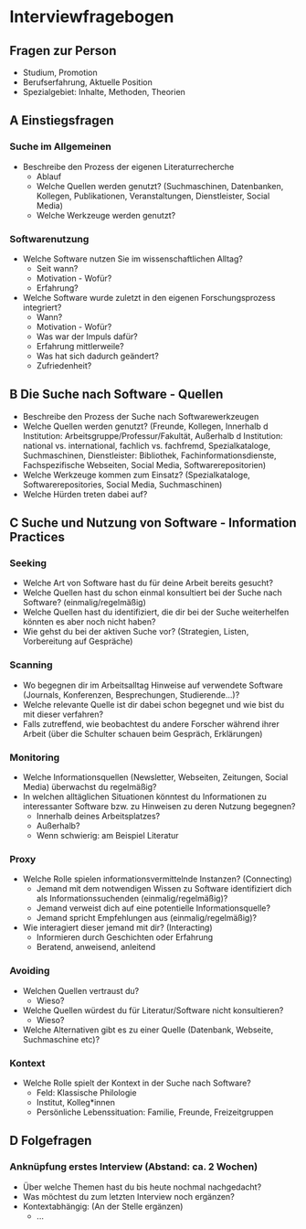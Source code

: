 # Interviewfragebogen
## Fragen zur Person
- Studium, Promotion
- Berufserfahrung, Aktuelle Position
- Spezialgebiet: Inhalte, Methoden, Theorien

## **A** Einstiegsfragen
### Suche im Allgemeinen
- Beschreibe den Prozess der eigenen Literaturrecherche
  - Ablauf
  - Welche Quellen werden genutzt? (Suchmaschinen, Datenbanken, Kollegen, Publikationen, Veranstaltungen, Dienstleister, Social Media)
  - Welche Werkzeuge werden genutzt?

### Softwarenutzung
- Welche Software nutzen Sie im wissenschaftlichen Alltag?
  - Seit wann?
  - Motivation - Wofür?
  - Erfahrung?
- Welche Software wurde zuletzt in den eigenen Forschungsprozess integriert?
  - Wann?
  - Motivation - Wofür?
  - Was war der Impuls dafür?
  - Erfahrung mittlerweile?
  - Was hat sich dadurch geändert?
  - Zufriedenheit?

## **B** Die Suche nach Software - Quellen
- Beschreibe den Prozess der Suche nach Softwarewerkzeugen
- Welche Quellen werden genutzt? (Freunde, Kollegen, Innerhalb d Institution: Arbeitsgruppe/Professur/Fakultät, Außerhalb d Institution: national vs. international, fachlich vs. fachfremd, Spezialkataloge, Suchmaschinen, Dienstleister: Bibliothek, Fachinformationsdienste, Fachspezifische Webseiten, Social Media, Softwarerepositorien)  
- Welche Werkzeuge kommen zum Einsatz? (Spezialkataloge, Softwarerepositories, Social Media, Suchmaschinen)
- Welche Hürden treten dabei auf?

## **C** Suche und Nutzung von Software - Information Practices
### Seeking
- Welche Art von Software hast du für deine Arbeit bereits gesucht?
- Welche Quellen hast du schon einmal konsultiert bei der Suche nach Software? (einmalig/regelmäßig)
- Welche Quellen hast du identifiziert, die dir bei der Suche weiterhelfen könnten es aber noch nicht haben?
- Wie gehst du bei der aktiven Suche vor? (Strategien, Listen, Vorbereitung auf Gespräche)

### Scanning
- Wo begegnen dir im Arbeitsalltag Hinweise auf verwendete Software (Journals, Konferenzen, Besprechungen, Studierende...)?
- Welche relevante Quelle ist dir dabei schon begegnet und wie bist du mit dieser verfahren?
- Falls zutreffend, wie beobachtest du andere Forscher während ihrer Arbeit (über die Schulter schauen beim Gespräch, Erklärungen)

### Monitoring
- Welche Informationsquellen (Newsletter, Webseiten, Zeitungen, Social Media) überwachst du regelmäßig?
- In welchen alltäglichen Situationen könntest du Informationen zu interessanter Software bzw. zu Hinweisen zu deren Nutzung begegnen?
  - Innerhalb deines Arbeitsplatzes?
  - Außerhalb?
  - Wenn schwierig: am Beispiel Literatur

### Proxy
- Welche Rolle spielen informationsvermittelnde Instanzen? (Connecting)
  - Jemand mit dem notwendigen Wissen zu Software identifiziert dich als Informationssuchenden (einmalig/regelmäßig)?
  - Jemand verweist dich auf eine potentielle Informationsquelle?
  - Jemand spricht Empfehlungen aus (einmalig/regelmäßig)?
- Wie interagiert dieser jemand mit dir? (Interacting)
  - Informieren durch Geschichten oder Erfahrung
  - Beratend, anweisend, anleitend

### Avoiding
- Welchen Quellen vertraust du?
  - Wieso?
- Welche Quellen würdest du für Literatur/Software nicht konsultieren?
  - Wieso?
- Welche Alternativen gibt es zu einer Quelle (Datenbank, Webseite, Suchmaschine etc)?

### Kontext
- Welche Rolle spielt der Kontext in der Suche nach Software?
  - Feld: Klassische Philologie
  - Institut, Kolleg\*innen
  - Persönliche Lebenssituation: Familie, Freunde, Freizeitgruppen

## **D** Folgefragen
### Anknüpfung erstes Interview (Abstand: ca. 2 Wochen)
- Über welche Themen hast du bis heute nochmal nachgedacht?
- Was möchtest du zum letzten Interview noch ergänzen?
- Kontextabhängig: (An der Stelle ergänzen)
  - ...
